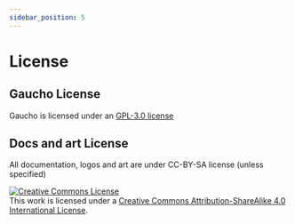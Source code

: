 ```yaml
---
sidebar_position: 5
---
```


# License

## Gaucho License
Gaucho is licensed under an [GPL-3.0 license](https://github.com/angrykoala/gaucho/blob/master/LICENSE)

## Docs and art License
All documentation, logos and art are under CC-BY-SA license (unless specified)


<a rel="license" href="http://creativecommons.org/licenses/by-sa/4.0/">
<img alt="Creative Commons License" style={{borderWidth:0}} src="https://i.creativecommons.org/l/by-sa/4.0/88x31.png" />
</a><br />This work is licensed under a <a rel="license" href="http://creativecommons.org/licenses/by-sa/4.0/">Creative Commons Attribution-ShareAlike 4.0 International License</a>.
